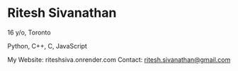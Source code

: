 # Ritesh Sivanathan

16 y/o, Toronto

Python, C++, C, JavaScript

My Website: riteshsiva.onrender.com
Contact: ritesh.sivanathan@gmail.com
